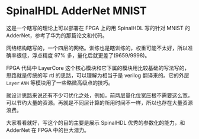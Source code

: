 SpinalHDL AdderNet MNIST
============

这是一个瞎写的理论上可以部署在 FPGA 上的用 SpinalHDL 写的针对 MNIST 的 AdderNet，参考了华为的那篇论文和代码。

网络结构瞎写的，一个四层的网络。训练也是瞎训练的，权重可能不太好，所以准确率很低，浮点精度 97% 多，量化后就更差了(9659/9998)。

FPGA 代码中 LayerCore 这个核心模块和它下属的模块用比较基础的写法写的，思路就是传统的写 rtl 的思路，可以理解为相当于是 verilog 翻译来的。它的外层 `Layer` `ANN` 等模块用了一些略微高级点的技巧。

就设计思路来说还有不少可优化之处，例如，前两层量化位宽压根不需要这么宽，可以节约大量的资源。再就是不同层计算的所用时间不一样，所以也存在大量资源浪费。

大家看看就好，写这个的目的主要是展示 SpinalHDL 优秀的参数化的能力，和 AdderNet 在 FPGA 中的巨大潜力。
